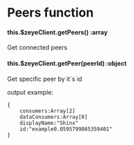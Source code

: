 # Peers function

#### this.$zeyeClient.getPeers() :array
Get connected peers


#### this.$zeyeClient.getPeer(peerId) :object
Get specific peer by it`s id

output example:
```
{
    consumers:Array[2]
    dataConsumers:Array[0]
    displayName:"Shinx"
    id:"example0.0595799865359401"
}
```
#